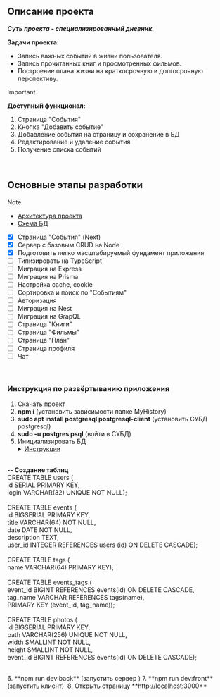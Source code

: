 ## Описание проекта

***Суть проекта - специализированный дневник.***

**Задачи проекта:**
  - Запись важных событий в жизни пользователя.
  - Запись прочитанных книг и просмотренных фильмов.
  - Построение плана жизни на краткосрочную и долгосрочную перспективу.

> [!IMPORTANT]
> **Доступный функционал:**
> 1. Страница "События"
> 2. Кнопка "Добавить событие"
> 3. Добавление события на страницу и сохранение в БД
> 4. Редактирование и удаление события
> 5. Получение списка событий

<br>

## Основные этапы разработки

> [!NOTE]
> - [Архитектура проекта](https://miro.com/app/board/uXjVLZMfJK0=/?share_link_id=808692328607)
> - [Схема БД](https://app.diagrams.net/#HEugeneKovalskyi%2FMyHistory%2Fmain%2Fserver%2Fdb%2Fdb.drawio#%7B%22pageId%22%3A%229f46799a-70d6-7492-0946-bef42562c5a5%22%7D)
 
- [x] Страница "События" (Next)
- [x] Сервер с базовым CRUD на Node
- [x] Подготовить легко масштабируемый фундамент приложения
- [ ] Типизировать на TypeScript
- [ ] Миграция на Express
- [ ] Миграция на Prisma
- [ ] Настройка cache, cookie
- [ ] Сортировка и поиск по "Событиям"
- [ ] Авторизация
- [ ] Миграция на Nest
- [ ] Миграция на GrapQL
- [ ] Страница "Книги"
- [ ] Страница "Фильмы"
- [ ] Страница "План"
- [ ] Страница профиля
- [ ] Чат

<br>

### Инструкция по развёртыванию приложения
1. Скачать проект
2. **npm i** (установить зависимости папке MyHistory)
3. **sudo apt install postgresql postgresql-client** (установить СУБД postgresql)
4. **sudo -u postgres psql** (войти в СУБД) 
5. Инициализировать БД <details>
    <summary><ins>Инструкции</ins></summary>
    <br>
    **-- Изменить пароль**  
    ALTER USER postgres WITH PASSWORD 'root';  
    <br>
    ** -- Создать БД**  
    CREATE DATABASE my_history;  
    <br>
    **-- Подключится к БД**   
    \c my_history;    
       <br>
    **-- Создание таблиц **  
    CREATE TABLE users (  
    id SERIAL PRIMARY KEY,  
    login VARCHAR(32) UNIQUE NOT NULL);  
    <br>
    CREATE TABLE events (  
    id BIGSERIAL PRIMARY KEY,  
    title VARCHAR(64) NOT NULL,  
    date DATE NOT NULL,  
    description TEXT,  
    user_id INTEGER REFERENCES users (id) ON DELETE CASCADE);    
    <br>
    CREATE TABLE tags (  
    name VARCHAR(64) PRIMARY KEY);  
    <br>
    CREATE TABLE events_tags (  
    event_id BIGINT REFERENCES events(id) ON DELETE CASCADE,  
    tag_name VARCHAR REFERENCES tags(name),  
    PRIMARY KEY (event_id, tag_name));  
    <br>
    CREATE TABLE photos (  
    id BIGSERIAL PRIMARY KEY,  
    path VARCHAR(256) UNIQUE NOT NULL,  
    width SMALLINT NOT NULL,  
    height SMALLINT NOT NULL,  
    event_id BIGINT REFERENCES events(id) ON DELETE CASCADE);  
    <br>
</details>
6. **npm run dev:back** (запустить сервер )
7. **npm run dev:front** (запустить клиент) 
8. Открыть страницу **http://localhost:3000**

